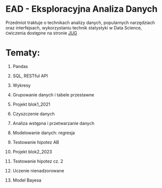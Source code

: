 # EAD - Eksploracyjna Analiza Danych
Przedmiot traktuje o technikach analizy danych, popularnych narzędziach oraz interfejsach, wykorzystaniu technik statystyki w Data Science, ćwiczenia dostępne na stronie [JUG](https://jug.dpieczynski.pl/lab-ead/)

# Tematy:

1.  Pandas
	
2.  SQL, RESTful API
	
3.  Wykresy
	
4.  Grupowanie danych i tabele przestawne
	
5.  Projekt blok1_2021
	
6.  Czyszczenie danych
	
7.  Analiza wstępna i przetwarzanie danych

8.  Modelowanie danych: regresja

9.  Testowanie hipotez AB

10.  Projekt blok2_2023
	
10.  Testowanie hipotez cz. 2
	
12.  Uczenie nienadzorowane
	
13.  Model Bayesa
